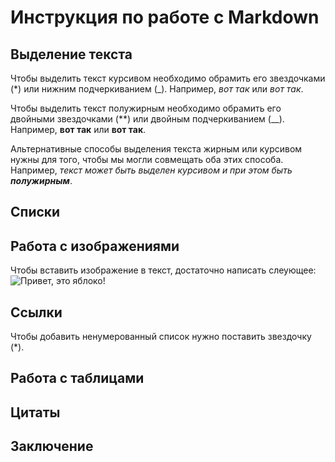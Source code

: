  # Инструкция по работе с Markdown

 ## Выделение текста
    
Чтобы выделить текст курсивом необходимо обрамить его звездочками (*) или нижним подчеркиванием (_). Например, *вот так* или _вот так_.

Чтобы выделить текст полужирным необходимо обрамить его двойными звездочками (**) или двойным подчеркиванием (__). Например, **вот так** или __вот так__.

Альтернативные способы выделения текста жирным или курсивом нужны для того, чтобы мы могли совмещать оба этих способа. Например, _текст может быть выделен курсивом и при этом быть **полужирным**_.

 ## Списки

 ## Работа с изображениями

Чтобы вставить изображение в текст, достаточно написать слеующее:
![Привет, это яблоко!](Apple.png)

 ## Ссылки

Чтобы добавить ненумерованный список нужно поставить звездочку (*).

 ## Работа с таблицами

 ## Цитаты

 ## Заключение